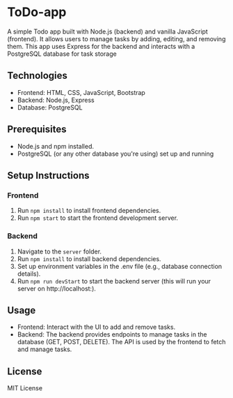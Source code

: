 # ToDo-app

A simple Todo app built with Node.js (backend) and vanilla JavaScript (frontend). It allows users to manage tasks by adding, editing, and removing them. This app uses Express for the backend and interacts with a PostgreSQL database for task storage

## Technologies

- Frontend: HTML, CSS, JavaScript, Bootstrap
- Backend: Node.js, Express
- Database: PostgreSQL

## Prerequisites

- Node.js and npm installed.
- PostgreSQL (or any other database you're using) set up and running

## Setup Instructions

### Frontend

1. Run `npm install` to install frontend dependencies.
2. Run `npm start` to start the frontend development server.

### Backend

1. Navigate to the `server` folder.
2. Run `npm install` to install backend dependencies.
3. Set up environment variables in the .env file (e.g., database connection details).
4. Run `npm run devStart` to start the backend server (this will run your server on http://localhost:).
    
## Usage

- Frontend: Interact with the UI to add and remove tasks.
- Backend: The backend provides endpoints to manage tasks in the database (GET, POST, DELETE). The API is used by the frontend to fetch and manage tasks.

## License

MIT License
